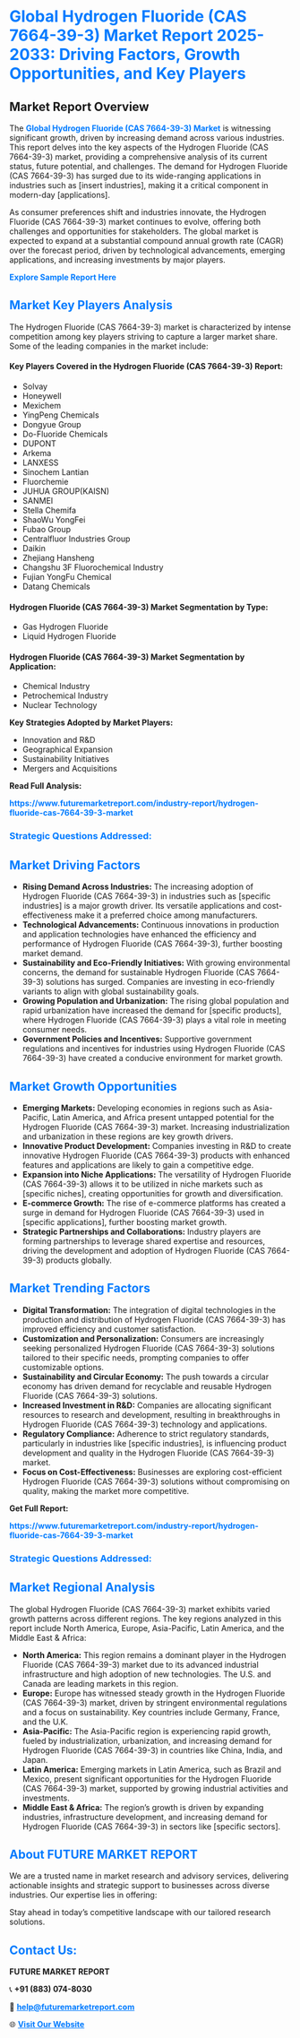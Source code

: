 <h1 style="color: #007BFF;">Global Hydrogen Fluoride (CAS 7664-39-3) Market Report 2025-2033: Driving Factors, Growth Opportunities, and Key Players</h1>

<section id="overview">
<h2>Market Report Overview</h2>
<p>The <a href="https://www.futuremarketreport.com/industry-report/hydrogen-fluoride-cas-7664-39-3-market" style="color: #007BFF; text-decoration: none;"><strong>Global Hydrogen Fluoride (CAS 7664-39-3) Market</strong></a> is witnessing significant growth, driven by increasing demand across various industries. This report delves into the key aspects of the Hydrogen Fluoride (CAS 7664-39-3) market, providing a comprehensive analysis of its current status, future potential, and challenges. The demand for Hydrogen Fluoride (CAS 7664-39-3) has surged due to its wide-ranging applications in industries such as [insert industries], making it a critical component in modern-day [applications].</p>
<p>As consumer preferences shift and industries innovate, the Hydrogen Fluoride (CAS 7664-39-3) market continues to evolve, offering both challenges and opportunities for stakeholders. The global market is expected to expand at a substantial compound annual growth rate (CAGR) over the forecast period, driven by technological advancements, emerging applications, and increasing investments by major players.</p>
</section>

<section id="overview">
<p><a href="https://www.futuremarketreport.com/request-sample/reportId=83836" style="color: #007BFF; text-decoration: none;"><strong>Explore Sample Report Here</strong></a></p>
</section>

<section id="key-players">
<h2 style="color: #007BFF;">Market Key Players Analysis</h2>
<p>The Hydrogen Fluoride (CAS 7664-39-3) market is characterized by intense competition among key players striving to capture a larger market share. Some of the leading companies in the market include:</p>
<h4>Key Players Covered in the Hydrogen Fluoride (CAS 7664-39-3) Report:</h4>
<ul><li>Solvay</li><li>Honeywell</li><li>Mexichem</li><li>YingPeng Chemicals</li><li>Dongyue Group</li><li>Do-Fluoride Chemicals</li><li>DUPONT</li><li>Arkema</li><li>LANXESS</li><li>Sinochem Lantian</li><li>Fluorchemie</li><li>JUHUA GROUP(KAISN)</li><li>SANMEI</li><li>Stella Chemifa</li><li>ShaoWu YongFei</li><li>Fubao Group</li><li>Centralfluor Industries Group</li><li>Daikin</li><li>Zhejiang Hansheng</li><li>Changshu 3F Fluorochemical Industry</li><li>Fujian YongFu Chemical</li><li>Datang Chemicals</li></ul>
<h4>Hydrogen Fluoride (CAS 7664-39-3) Market Segmentation by Type:</h4>
<ul><li>Gas Hydrogen Fluoride</li><li>Liquid Hydrogen Fluoride</li></ul>

<h4>Hydrogen Fluoride (CAS 7664-39-3) Market Segmentation by Application:</h4>
<ul><li>Chemical Industry</li><li>Petrochemical Industry</li><li>Nuclear Technology</li></ul>
<p><strong>Key Strategies Adopted by Market Players:</strong></p>
<ul>
<li>Innovation and R&D</li>
<li>Geographical Expansion</li>
<li>Sustainability Initiatives</li>
<li>Mergers and Acquisitions</li>
</ul>
</section>

<section>
<p><strong>Read Full Analysis: </strong></p><a href="https://www.futuremarketreport.com/industry-report/hydrogen-fluoride-cas-7664-39-3-market" style="color: #007BFF; text-decoration: none;"><strong>https://www.futuremarketreport.com/industry-report/hydrogen-fluoride-cas-7664-39-3-market</strong></a>
<h3 style="color: #007BFF;">Strategic Questions Addressed:</h3>
</section>

<section id="driving-factors">
<h2 style="color: #007BFF;">Market Driving Factors</h2>
<ul>
<li><strong>Rising Demand Across Industries:</strong> The increasing adoption of Hydrogen Fluoride (CAS 7664-39-3) in industries such as [specific industries] is a major growth driver. Its versatile applications and cost-effectiveness make it a preferred choice among manufacturers.</li>
<li><strong>Technological Advancements:</strong> Continuous innovations in production and application technologies have enhanced the efficiency and performance of Hydrogen Fluoride (CAS 7664-39-3), further boosting market demand.</li>
<li><strong>Sustainability and Eco-Friendly Initiatives:</strong> With growing environmental concerns, the demand for sustainable Hydrogen Fluoride (CAS 7664-39-3) solutions has surged. Companies are investing in eco-friendly variants to align with global sustainability goals.</li>
<li><strong>Growing Population and Urbanization:</strong> The rising global population and rapid urbanization have increased the demand for [specific products], where Hydrogen Fluoride (CAS 7664-39-3) plays a vital role in meeting consumer needs.</li>
<li><strong>Government Policies and Incentives:</strong> Supportive government regulations and incentives for industries using Hydrogen Fluoride (CAS 7664-39-3) have created a conducive environment for market growth.</li>
</ul>
</section>

<section id="growth-opportunities">
<h2 style="color: #007BFF;">Market Growth Opportunities</h2>
<ul>
<li><strong>Emerging Markets:</strong> Developing economies in regions such as Asia-Pacific, Latin America, and Africa present untapped potential for the Hydrogen Fluoride (CAS 7664-39-3) market. Increasing industrialization and urbanization in these regions are key growth drivers.</li>
<li><strong>Innovative Product Development:</strong> Companies investing in R&D to create innovative Hydrogen Fluoride (CAS 7664-39-3) products with enhanced features and applications are likely to gain a competitive edge.</li>
<li><strong>Expansion into Niche Applications:</strong> The versatility of Hydrogen Fluoride (CAS 7664-39-3) allows it to be utilized in niche markets such as [specific niches], creating opportunities for growth and diversification.</li>
<li><strong>E-commerce Growth:</strong> The rise of e-commerce platforms has created a surge in demand for Hydrogen Fluoride (CAS 7664-39-3) used in [specific applications], further boosting market growth.</li>
<li><strong>Strategic Partnerships and Collaborations:</strong> Industry players are forming partnerships to leverage shared expertise and resources, driving the development and adoption of Hydrogen Fluoride (CAS 7664-39-3) products globally.</li>
</ul>
</section>

<section id="trending-factors">
<h2 style="color: #007BFF;">Market Trending Factors</h2>
<ul>
<li><strong>Digital Transformation:</strong> The integration of digital technologies in the production and distribution of Hydrogen Fluoride (CAS 7664-39-3) has improved efficiency and customer satisfaction.</li>
<li><strong>Customization and Personalization:</strong> Consumers are increasingly seeking personalized Hydrogen Fluoride (CAS 7664-39-3) solutions tailored to their specific needs, prompting companies to offer customizable options.</li>
<li><strong>Sustainability and Circular Economy:</strong> The push towards a circular economy has driven demand for recyclable and reusable Hydrogen Fluoride (CAS 7664-39-3) solutions.</li>
<li><strong>Increased Investment in R&D:</strong> Companies are allocating significant resources to research and development, resulting in breakthroughs in Hydrogen Fluoride (CAS 7664-39-3) technology and applications.</li>
<li><strong>Regulatory Compliance:</strong> Adherence to strict regulatory standards, particularly in industries like [specific industries], is influencing product development and quality in the Hydrogen Fluoride (CAS 7664-39-3) market.</li>
<li><strong>Focus on Cost-Effectiveness:</strong> Businesses are exploring cost-efficient Hydrogen Fluoride (CAS 7664-39-3) solutions without compromising on quality, making the market more competitive.</li>
</ul>
</section>

<section>
<p><strong>Get Full Report: </strong></p><a href="https://www.futuremarketreport.com/industry-report/hydrogen-fluoride-cas-7664-39-3-market" style="color: #007BFF; text-decoration: none;"><strong>https://www.futuremarketreport.com/industry-report/hydrogen-fluoride-cas-7664-39-3-market</strong></a>
<h3 style="color: #007BFF;">Strategic Questions Addressed:</h3>
</section>


<section id="regional-analysis">
<h2 style="color: #007BFF;">Market Regional Analysis</h2>
<p>The global Hydrogen Fluoride (CAS 7664-39-3) market exhibits varied growth patterns across different regions. The key regions analyzed in this report include North America, Europe, Asia-Pacific, Latin America, and the Middle East & Africa:</p>
<ul>
<li><strong>North America:</strong> This region remains a dominant player in the Hydrogen Fluoride (CAS 7664-39-3) market due to its advanced industrial infrastructure and high adoption of new technologies. The U.S. and Canada are leading markets in this region.</li>
<li><strong>Europe:</strong> Europe has witnessed steady growth in the Hydrogen Fluoride (CAS 7664-39-3) market, driven by stringent environmental regulations and a focus on sustainability. Key countries include Germany, France, and the U.K.</li>
<li><strong>Asia-Pacific:</strong> The Asia-Pacific region is experiencing rapid growth, fueled by industrialization, urbanization, and increasing demand for Hydrogen Fluoride (CAS 7664-39-3) in countries like China, India, and Japan.</li>
<li><strong>Latin America:</strong> Emerging markets in Latin America, such as Brazil and Mexico, present significant opportunities for the Hydrogen Fluoride (CAS 7664-39-3) market, supported by growing industrial activities and investments.</li>
<li><strong>Middle East & Africa:</strong> The region’s growth is driven by expanding industries, infrastructure development, and increasing demand for Hydrogen Fluoride (CAS 7664-39-3) in sectors like [specific sectors].</li>
</ul>
</section>

<footer>
<h2 style="color: #007BFF;">About FUTURE MARKET REPORT</h2>
<p>We are a trusted name in market research and advisory services, delivering actionable insights and strategic support to businesses across diverse industries. Our expertise lies in offering:</p>

<p>Stay ahead in today’s competitive landscape with our tailored research solutions.</p>

<h2 style="color: #007BFF;">Contact Us:</h2>
<p><strong>FUTURE MARKET REPORT</strong></p>
<p>📞 <strong>+91 (883) 074-8030</strong></p>
<p>📧 <strong><a href="mailto:help@futuremarketreport.com" style="color: #007BFF;">help@futuremarketreport.com</a></strong></p>
<p>🌐 <strong><a href="https://www.futuremarketreport.com/" style="color: #007BFF;">Visit Our Website</a></strong></p>
</footer>